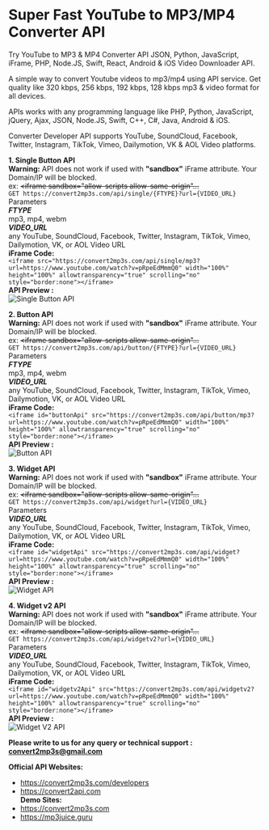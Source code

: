 # Super Fast YouTube to MP3/MP4 Converter API

Try YouTube to MP3 & MP4 Converter API JSON, Python, JavaScript, iFrame, PHP, Node.JS, Swift, React, Android & iOS Video Downloader API.

A simple way to convert Youtube videos to mp3/mp4 using API service. Get quality like 320 kbps, 256 kbps, 192 kbps, 128 kbps mp3 & video format for all devices.  

APIs works with any programming language like PHP, Python, JavaScript, jQuery, Ajax, JSON, Node.JS, Swift, C++, C#, Java, Android & iOS. 

Converter Developer API supports YouTube, SoundCloud, Facebook, Twitter, Instagram, TikTok, Vimeo, Dailymotion, VK & AOL Video platforms.   

**1. Single Button API**  
**Warning:** API does not work if used with **"sandbox"** iFrame attribute. Your Domain/IP will be blocked.   
ex: ~~<iframe sandbox="allow-scripts allow-same-origin"...~~   
`GET https://convert2mp3s.com/api/single/{FTYPE}?url={VIDEO_URL}`  
Parameters  
***FTYPE***  
mp3, mp4, webm  
***VIDEO_URL***  
any YouTube, SoundCloud, Facebook, Twitter, Instagram, TikTok, Vimeo, Dailymotion, VK, or AOL Video URL  
**iFrame Code:**  
`<iframe src="https://convert2mp3s.com/api/single/mp3?url=https://www.youtube.com/watch?v=pRpeEdMmmQ0"
width="100%" height="100%" allowtransparency="true" scrolling="no" style="border:none"></iframe>`  
**API Preview :**  
![Single Button API](https://i.imgur.com/2wSO0ol.jpeg)  

**2. Button API**  
**Warning:** API does not work if used with **"sandbox"** iFrame attribute. Your Domain/IP will be blocked.   
ex: ~~<iframe sandbox="allow-scripts allow-same-origin"...~~   
`GET https://convert2mp3s.com/api/button/{FTYPE}?url={VIDEO_URL}`  
Parameters  
***FTYPE***  
mp3, mp4, webm  
***VIDEO_URL***  
any YouTube, SoundCloud, Facebook, Twitter, Instagram, TikTok, Vimeo, Dailymotion, VK, or AOL Video URL  
**iFrame Code:**  
`<iframe id="buttonApi" src="https://convert2mp3s.com/api/button/mp3?url=https://www.youtube.com/watch?v=pRpeEdMmmQ0"
width="100%" height="100%" allowtransparency="true" scrolling="no" style="border:none"></iframe>`  
**API Preview :**  
![Button API](https://i.imgur.com/qIW1Ofw.jpeg)  

**3. Widget API**  
**Warning:** API does not work if used with **"sandbox"** iFrame attribute. Your Domain/IP will be blocked.   
ex: ~~<iframe sandbox="allow-scripts allow-same-origin"...~~   
`GET https://convert2mp3s.com/api/widget?url={VIDEO_URL}`  
Parameters  
***VIDEO_URL***  
any YouTube, SoundCloud, Facebook, Twitter, Instagram, TikTok, Vimeo, Dailymotion, VK, or AOL Video URL  
**iFrame Code:**  
`<iframe id="widgetApi" src="https://convert2mp3s.com/api/widget?url=https://www.youtube.com/watch?v=pRpeEdMmmQ0"
width="100%" height="100%" allowtransparency="true" scrolling="no" style="border:none"></iframe>`   
**API Preview :**  
![Widget API](https://i.imgur.com/fA7fw6J.jpeg)  

**4. Widget v2 API**  
**Warning:** API does not work if used with **"sandbox"** iFrame attribute. Your Domain/IP will be blocked.   
ex: ~~<iframe sandbox="allow-scripts allow-same-origin"...~~   
`GET https://convert2mp3s.com/api/widgetv2?url={VIDEO_URL}`  
Parameters  
***VIDEO_URL***  
any YouTube, SoundCloud, Facebook, Twitter, Instagram, TikTok, Vimeo, Dailymotion, VK, or AOL Video URL  
**iFrame Code:**  
`<iframe id="widgetv2Api" src="https://convert2mp3s.com/api/widgetv2?url=https://www.youtube.com/watch?v=pRpeEdMmmQ0"
width="100%" height="100%" allowtransparency="true" scrolling="no" style="border:none"></iframe>`   
**API Preview :**  
![Widget V2 API](https://i.imgur.com/HITRy32.jpeg)  

**Please write to us for any query or technical support : convert2mp3s@gmail.com**  

**Official API Websites:**  
- https://convert2mp3s.com/developers
- https://convert2api.com  
**Demo Sites:**  
- https://convert2mp3s.com 
- https://mp3juice.guru
